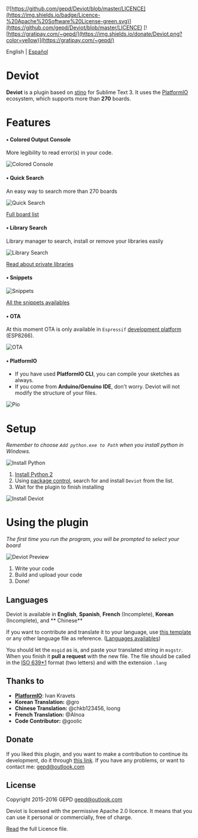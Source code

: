 [![https://github.com/gepd/Deviot/blob/master/LICENCE](https://img.shields.io/badge/Licence-%20Apache%20Software%20License-green.svg)](https://github.com/gepd/Deviot/blob/master/LICENCE)
[![https://gratipay.com/~gepd/](https://img.shields.io/donate/Deviot.png?color=yellow)](https://gratipay.com/~gepd/)

English | [Español](https://github.com/gepd/Deviot/blob/master/Docs/README*es.md)

# Deviot

**Deviot** is a plugin based on [stino](https://github.com/Robot-Will/Stino) for Sublime Text 3. It uses the [PlatformIO](http://platformio.org/) ecosystem, which supports more than **270** boards.



# Features

#### • Colored Output Console

More legibility to read error(s) in your code.

![Colored Console](https://github.com/gepd/Deviot/blob/master/Docs/images/colored_console.png?raw=true)

#### • Quick Search

An easy way to search more than 270 boards

![Quick Search](https://github.com/gepd/Deviot/blob/master/Docs/images/quick_search.png?raw=true)

[Full board list](http://platformio.org/boards)

#### • Library Search

Library manager to search, install or remove your libraries easily

![Library Search](https://github.com/gepd/Deviot/blob/master/Docs/images/library_search.png?raw=true)

[Read about private libraries](https://github.com/gepd/Deviot/blob/master/Docs/Private_Library.md)

#### • Snippets

![Snippets](https://github.com/gepd/Deviot/blob/master/Docs/images/snippets.gif?raw=true)

[All the snippets availables](https://github.com/gepd/Deviot/blob/master/Docs/snippets.md)

#### • OTA

At this moment OTA is only available in `Espressif` [development platform](http://platformio.org/boards?count=15&filter%5Bplatform%5D=espressif&page=1&sorting%5Bvendor%5D=asc) (ESP8266).

![OTA](https://github.com/gepd/Deviot/blob/master/Docs/images/ota.png?raw=true)

#### • PlatformIO

* If you have used **PlatformIO CLI**, you can compile your sketches as always. 
* If you come from **Arduino/Genuino IDE**, don't worry. Deviot will not modify the structure of your files.

![Pio](https://github.com/gepd/Deviot/blob/master/Docs/images/platformio_structure.png?raw=true)



# Setup

*Remember to choose `Add python.exe to Path` when you install python in Windows.*

![Install Python](https://github.com/gepd/Deviot/blob/master/Docs/images/win_python.gif?raw=true)

1. [Install Python 2](https://www.python.org/downloads/)
2. Using [package control](https://packagecontrol.io/installation), search for and install `Deviot` from the list.
3. Wait for the plugin to finish installing



![Install Deviot](https://github.com/gepd/Deviot/blob/master/Docs/images/deviot_install_.gif?raw=true)



# Using the plugin

*The first time you run the program, you will be prompted to select your board*

![Deviot Preview](https://github.com/gepd/Deviot/blob/master/Docs/images/deviot1.gif?raw=true)

1. Write your code
2. Build and upload your code
3. Done!



## Languages

Deviot is available in **English**, **Spanish**, **French** (Incomplete), **Korean** (Incomplete), and ** Chinese**

If you want to contribute and translate it to your language, use [this template](https://github.com/gepd/Deviot/blob/master/Languages/en.lang) or any other language file as reference. ([Languages availables](https://github.com/gepd/Deviot/tree/master/Languages))

You should let the `msgid` as is, and paste your translated string in `msgstr`. When you finish it **pull a request** with the new file. The file should be called in the [ISO 639*1](https://en.wikipedia.org/wiki/List_of_ISO_639*1_codes) format (two letters) and with the extension `.lang`



## Thanks to

* **[PlatformIO](http://www.platformio.org)**: Ivan Kravets
* **Korean Translation:** @gro
* **Chinese Translation:** @chkb123456, loong
* **French Translation:** @Alnoa
* **Code Contributor:** @goolic



## Donate

If you liked this plugin, and you want to make a contribution to continue its development, do it through [this link](https://gratipay.com/~gepd/). If you have any problems, or want to contact me: <gepd@outlook.com>



## License

Copyright 2015-2016 GEPD <gepd@outlook.com>

Deviot is licensed with the permissive Apache 2.0 licence. It means that you can use it personal or commercially, free of charge.

[Read](https://github.com/gepd/Deviot/blob/master/LICENCE) the full Licence file.
